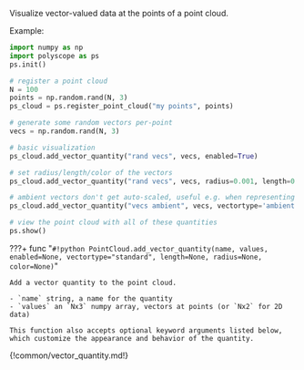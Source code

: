 Visualize vector-valued data at the points of a point cloud.

Example:
```python
import numpy as np
import polyscope as ps
ps.init()

# register a point cloud
N = 100
points = np.random.rand(N, 3)
ps_cloud = ps.register_point_cloud("my points", points)

# generate some random vectors per-point
vecs = np.random.rand(N, 3)

# basic visualization
ps_cloud.add_vector_quantity("rand vecs", vecs, enabled=True)

# set radius/length/color of the vectors
ps_cloud.add_vector_quantity("rand vecs", vecs, radius=0.001, length=0.005, color=(0.2, 0.5, 0.5))

# ambient vectors don't get auto-scaled, useful e.g. when representing offsets in 3D space
ps_cloud.add_vector_quantity("vecs ambient", vecs, vectortype='ambient')

# view the point cloud with all of these quantities
ps.show() 
```

???+ func "`#!python PointCloud.add_vector_quantity(name, values, enabled=None, vectortype="standard", length=None, radius=None, color=None)`"


    Add a vector quantity to the point cloud.

    - `name` string, a name for the quantity
    - `values` an `Nx3` numpy array, vectors at points (or `Nx2` for 2D data)
    
    This function also accepts optional keyword arguments listed below, which customize the appearance and behavior of the quantity.
   

{!common/vector_quantity.md!}
